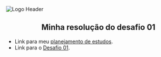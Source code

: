 <img alt="Logo Header" src="https://storage.googleapis.com/golden-wind/bootcamp-gostack/header-desafios.png">

<h2 align="center">
  Minha resolução do desafio 01
</h2>

- Link para meu [planejamento de estudos](https://www.notion.so/Cronograma-de-estudos-195f5d4cb8e049a087ce50f9fca62519).
- Link para o [Desafio 01](DESAFIO.md).
